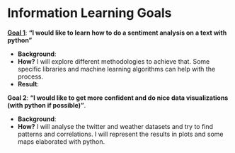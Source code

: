 # Information Learning Goals

[**Goal 1**](): **“I would like to learn how to do a sentiment analysis on a text with python”** 
  * **Background**: 
 * **How?** I will explore different methodologies to achieve that. Some specific libraries and machine learning algorithms can help with the process.
 * **Result**: 

**Goal 2**: **“I would like to get more confident and do nice data visualizations (with python if possible)”**. 
 * **Background**: 
 * **How?** I will analyse the twitter and weather datasets and try to find patterns and correlations. I will represent the results in plots and some maps elaborated with python.
 
